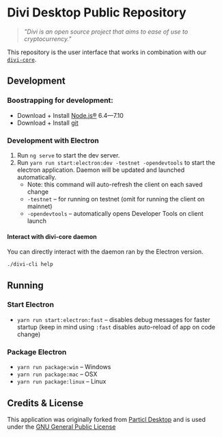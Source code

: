 # Divi Desktop Public Repository

> *"Divi is an open source project that aims to ease of use to cryptocurrency."*


This repository is the user interface that works in combination with our [`divi-core`](https://github.com/Divicoin/Divi).

## Development

### Boostrapping for development:

* Download + Install [Node.js®](https://nodejs.org/) 6.4—7.10
* Download + Install [git](https://git-scm.com/)

### Development with Electron

1. Run `ng serve` to start the dev server.
2. Run `yarn run start:electron:dev -testnet -opendevtools` to start the electron application. Daemon will be updated and launched automatically.
   * Note: this command will auto-refresh the client on each saved change
   * `-testnet` – for running on testnet (omit for running the client on mainnet)
   * `-opendevtools` – automatically opens Developer Tools on client launch

#### Interact with divi-core daemon

You can directly interact with the daemon ran by the Electron version.

```
./divi-cli help
```

## Running

### Start Electron

* `yarn run start:electron:fast` – disables debug messages for faster startup (keep in mind using `:fast` disables auto-reload of app on code change)

### Package Electron

* `yarn run package:win` – Windows
* `yarn run package:mac` – OSX
* `yarn run package:linux` – Linux

## Credits & License

This application was originally forked from [Particl Desktop](https://github.com/particl/particl-desktop) and is used under the [GNU General Public License](https://github.com/Divicoin/Divi-Desktop-Public/blob/master/LICENSE) 


